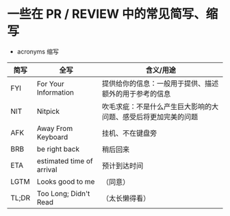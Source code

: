 # 一些在 PR / REVIEW 中的常见简写、缩写

- acronyms 缩写

|简写|全写|含义/用途|
|---|---|---|
|FYI|For Your Information|提供给你的信息：一般用于提供、描述额外的用于参考的信息|
|NIT|Nitpick|吹毛求疵：不是什么产生巨大影响的大问题、感受后将更加完美的问题|
|AFK|Away From Keyboard|挂机、不在键盘旁|
|BRB|be right back|稍后回来|
|ETA|estimated time of arrival|预计到达时间|
|LGTM|Looks good to me|（同意）|
|TL;DR|Too Long; Didn't Read|（太长懒得看）|
